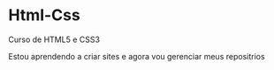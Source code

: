# Html-Css
 Curso de HTML5 e CSS3

 Estou aprendendo a criar sites e agora vou gerenciar meus repositrios
 
